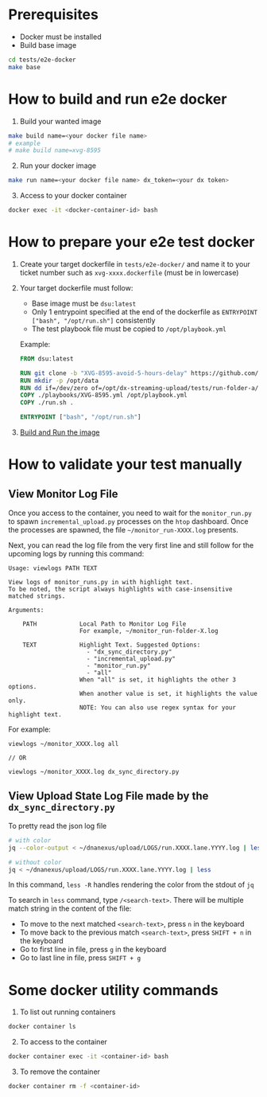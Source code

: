 # Prerequisites
- Docker must be installed
- Build base image
```bash
cd tests/e2e-docker
make base
```

# How to build and run e2e docker
1. Build your wanted image
```bash
make build name=<your docker file name>
# example
# make build name=xvg-8595
```
2. Run your docker image
```bash
make run name=<your docker file name> dx_token=<your dx token>
```
3. Access to your docker container
```bash
docker exec -it <docker-container-id> bash
```

# How to prepare your e2e test docker
1. Create your target dockerfile in `tests/e2e-docker/` and name it to your ticket number such as `xvg-xxxx.dockerfile` (must be in lowercase)
2. Your target dockerfile must follow:
    - Base image must be `dsu:latest`
    - Only 1 entrypoint specified at the end of the dockerfile as `ENTRYPOINT ["bash", "/opt/run.sh"]` consistently
    - The test playbook file must be copied to `/opt/playbook.yml`

    Example:
    ```dockerfile
    FROM dsu:latest

    RUN git clone -b "XVG-8595-avoid-5-hours-delay" https://github.com/dnanexus-rnd/dx-streaming-upload.git
    RUN mkdir -p /opt/data
    RUN dd if=/dev/zero of=/opt/dx-streaming-upload/tests/run-folder-a/180732_inprogress_novaseq/output.dat bs=100MB count=20
    COPY ./playbooks/XVG-8595.yml /opt/playbook.yml
    COPY ./run.sh .

    ENTRYPOINT ["bash", "/opt/run.sh"]
    ```
3. [Build and Run the image](#how-to-build-and-run-e2e-docker)

# How to validate your test manually
## View Monitor Log File
Once you access to the container, you need to wait for the `monitor_run.py` to spawn `incremental_upload.py` processes on the `htop` dashboard. Once the processes are spawned, the file `~/monitor_run-XXXX.log` presents.

Next, you can read the log file from the very first line and still follow for the upcoming logs by running this command:

```
Usage: viewlogs PATH TEXT

View logs of monitor_runs.py in with highlight text.
To be noted, the script always highlights with case-insensitive matched strings.

Arguments:

    PATH            Local Path to Monitor Log File
                    For example, ~/monitor_run-folder-X.log

    TEXT            Highlight Text. Suggested Options:
                      - "dx_sync_directory.py"
                      - "incremental_upload.py"
                      - "monitor_run.py"
                      - "all"
                    When "all" is set, it highlights the other 3 options.
                    When another value is set, it highlights the value only.
                    NOTE: You can also use regex syntax for your highlight text.
```

For example:
```
viewlogs ~/monitor_XXXX.log all

// OR

viewlogs ~/monitor_XXXX.log dx_sync_directory.py
```



## View Upload State Log File made by the `dx_sync_directory.py`
To pretty read the json log file
```bash
# with color
jq --color-output < ~/dnanexus/upload/LOGS/run.XXXX.lane.YYYY.log | less -R

# without color
jq < ~/dnanexus/upload/LOGS/run.XXXX.lane.YYYY.log | less
```
In this command, `less -R` handles rendering the color from the stdout of `jq`

To search in `less` command, type `/<search-text>`. There will be multiple match string in the content of the file:
- To move to the next matched `<search-text>`, press `n` in the keyboard
- To move back to the previous match `<search-text>`, press `SHIFT + n` in the keyboard
- Go to first line in file, press `g` in the keyboard
- Go to last line in file, press `SHIFT + g`


# Some docker utility commands
1. To list out running containers
```bash
docker container ls
```
2. To access to the container
```bash
docker container exec -it <container-id> bash
```
3. To remove the container
```bash
docker container rm -f <container-id>
```

